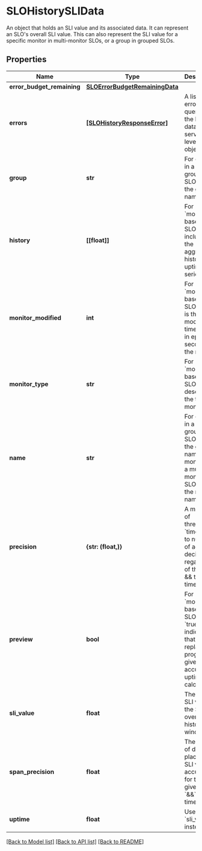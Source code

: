# SLOHistorySLIData

An object that holds an SLI value and its associated data. It can represent an SLO's overall SLI value. This can also represent the SLI value for a specific monitor in multi-monitor SLOs, or a group in grouped SLOs.

## Properties
Name | Type | Description | Notes
------------ | ------------- | ------------- | -------------
**error_budget_remaining** | [**SLOErrorBudgetRemainingData**](SLOErrorBudgetRemainingData.md) |  | [optional] 
**errors** | [**[SLOHistoryResponseError]**](SLOHistoryResponseError.md) | A list of errors while querying the history data for the service level objective. | [optional] 
**group** | **str** | For groups in a grouped SLO, this is the group name. | [optional] 
**history** | **[[float]]** | For &#x60;monitor&#x60; based SLOs, this includes the aggregated history uptime time series. | [optional] 
**monitor_modified** | **int** | For &#x60;monitor&#x60; based SLOs, this is the last modified timestamp in epoch seconds of the monitor. | [optional] 
**monitor_type** | **str** | For &#x60;monitor&#x60; based SLOs, this describes the type of monitor. | [optional] 
**name** | **str** | For groups in a grouped SLO, this is the group name. For monitors in a multi-monitor SLO, this is the monitor name. | [optional] 
**precision** | **{str: (float,)}** | A mapping of threshold &#x60;timeframe&#x60; to number of accurate decimals, regardless of the from &amp;&amp; to timestamp. | [optional] 
**preview** | **bool** | For &#x60;monitor&#x60; based SLOs, when &#x60;true&#x60; this indicates that a replay is in progress to give an accurate uptime calculation. | [optional] 
**sli_value** | **float** | The current SLI value of the SLO over the history window. | [optional] 
**span_precision** | **float** | The amount of decimal places the SLI value is accurate to for the given from &#x60;&amp;&amp;&#x60; to timestamp. | [optional] 
**uptime** | **float** | Use &#x60;sli_value&#x60; instead. | [optional] 

[[Back to Model list]](README.md#documentation-for-models) [[Back to API list]](README.md#documentation-for-api-endpoints) [[Back to README]](README.md)


